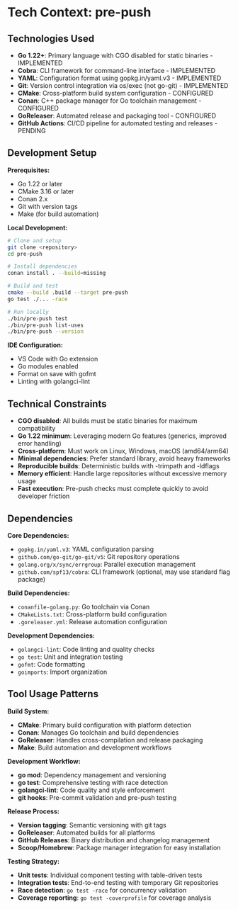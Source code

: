 # Tech Context: pre-push

## Technologies Used
- **Go 1.22+**: Primary language with CGO disabled for static binaries - IMPLEMENTED
- **Cobra**: CLI framework for command-line interface - IMPLEMENTED
- **YAML**: Configuration format using gopkg.in/yaml.v3 - IMPLEMENTED
- **Git**: Version control integration via os/exec (not go-git) - IMPLEMENTED
- **CMake**: Cross-platform build system configuration - CONFIGURED
- **Conan**: C++ package manager for Go toolchain management - CONFIGURED
- **GoReleaser**: Automated release and packaging tool - CONFIGURED
- **GitHub Actions**: CI/CD pipeline for automated testing and releases - PENDING

## Development Setup
**Prerequisites:**
- Go 1.22 or later
- CMake 3.16 or later
- Conan 2.x
- Git with version tags
- Make (for build automation)

**Local Development:**
```bash
# Clone and setup
git clone <repository>
cd pre-push

# Install dependencies
conan install . --build=missing

# Build and test
cmake --build .build --target pre-push
go test ./... -race

# Run locally
./bin/pre-push test
./bin/pre-push list-uses
./bin/pre-push --version
```

**IDE Configuration:**
- VS Code with Go extension
- Go modules enabled
- Format on save with gofmt
- Linting with golangci-lint

## Technical Constraints
- **CGO disabled**: All builds must be static binaries for maximum compatibility
- **Go 1.22 minimum**: Leveraging modern Go features (generics, improved error handling)
- **Cross-platform**: Must work on Linux, Windows, macOS (amd64/arm64)
- **Minimal dependencies**: Prefer standard library, avoid heavy frameworks
- **Reproducible builds**: Deterministic builds with -trimpath and -ldflags
- **Memory efficient**: Handle large repositories without excessive memory usage
- **Fast execution**: Pre-push checks must complete quickly to avoid developer friction

## Dependencies
**Core Dependencies:**
- `gopkg.in/yaml.v3`: YAML configuration parsing
- `github.com/go-git/go-git/v5`: Git repository operations
- `golang.org/x/sync/errgroup`: Parallel execution management
- `github.com/spf13/cobra`: CLI framework (optional, may use standard flag package)

**Build Dependencies:**
- `conanfile-golang.py`: Go toolchain via Conan
- `CMakeLists.txt`: Cross-platform build configuration
- `.goreleaser.yml`: Release automation configuration

**Development Dependencies:**
- `golangci-lint`: Code linting and quality checks
- `go test`: Unit and integration testing
- `gofmt`: Code formatting
- `goimports`: Import organization

## Tool Usage Patterns
**Build System:**
- **CMake**: Primary build configuration with platform detection
- **Conan**: Manages Go toolchain and build dependencies
- **GoReleaser**: Handles cross-compilation and release packaging
- **Make**: Build automation and development workflows

**Development Workflow:**
- **go mod**: Dependency management and versioning
- **go test**: Comprehensive testing with race detection
- **golangci-lint**: Code quality and style enforcement
- **git hooks**: Pre-commit validation and pre-push testing

**Release Process:**
- **Version tagging**: Semantic versioning with git tags
- **GoReleaser**: Automated builds for all platforms
- **GitHub Releases**: Binary distribution and changelog management
- **Scoop/Homebrew**: Package manager integration for easy installation

**Testing Strategy:**
- **Unit tests**: Individual component testing with table-driven tests
- **Integration tests**: End-to-end testing with temporary Git repositories
- **Race detection**: `go test -race` for concurrency validation
- **Coverage reporting**: `go test -coverprofile` for coverage analysis